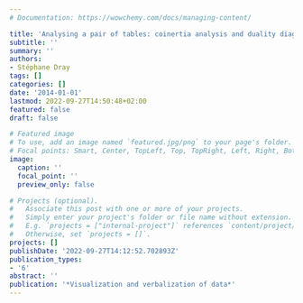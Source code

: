```yaml
---
# Documentation: https://wowchemy.com/docs/managing-content/

title: 'Analysing a pair of tables: coinertia analysis and duality diagrams'
subtitle: ''
summary: ''
authors:
- Stéphane Dray
tags: []
categories: []
date: '2014-01-01'
lastmod: 2022-09-27T14:50:48+02:00
featured: false
draft: false

# Featured image
# To use, add an image named `featured.jpg/png` to your page's folder.
# Focal points: Smart, Center, TopLeft, Top, TopRight, Left, Right, BottomLeft, Bottom, BottomRight.
image:
  caption: ''
  focal_point: ''
  preview_only: false

# Projects (optional).
#   Associate this post with one or more of your projects.
#   Simply enter your project's folder or file name without extension.
#   E.g. `projects = ["internal-project"]` references `content/project/deep-learning/index.md`.
#   Otherwise, set `projects = []`.
projects: []
publishDate: '2022-09-27T14:12:52.702893Z'
publication_types:
- '6'
abstract: ''
publication: '*Visualization and verbalization of data*'
---
```

